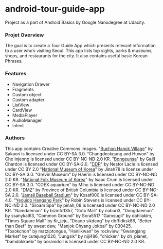 # android-tour-guide-app
Project as a part of Android Basics by Google Nanodegree at Udacity.
### Projet Overview
The goal is to create a Tour Guide App which presents relevant information to a user who’s visiting Seoul. 
This app lists top sights, parks & museums, shops, and restaurants for the city. It also contains useful basic Korean Phrases.
### Features
* Navigation Drawer
* Fragments
* Custom object
* Custom adapter
* ListView
* CardView
* MediaPlayer
* AudioManager
* Intent
### Authors
This app contains Creative Commons images.
"[Buchon Hanok Village](https://commons.wikimedia.org/wiki/File:Area_west_of_Bukchon_Hanok_Village_B.JPG)"
by Sakaori is licensed under CC BY-SA 3.0.
"Changdeokgung and Huwon" by Cho Injeong is licensed under CC BY-NC-ND 2.0 KR.
"[Bongeunsa](https://commons.wikimedia.org/wiki/File:Korea-Seoul-Bongeunsa-01.jpg)" by Gaël Chardon is licensed under CC BY-SA-2.0.
"[DDP](https://www.flickr.com/photos/nestorlacle/13461827735)" by Nestor Lacle is licensed under CC BY 2.0
"[National Museum of Korea](https://commons.wikimedia.org/wiki/File:Front_view_of_national_museum_of_korea.jpg)"
by Jinah78 is license under CC BY-SA 3.0.
"Grevin Museum" by Haerin is licensed under CC BY-NC-ND 2.0 KR.
"[National Folk Museum of Korea](https://commons.wikimedia.org/wiki/File:Korea-Seoul-National.folk.museum-01.JPG)"
by Isaac Crum is licensed under CC BY-SA 3.0.
"COEX aquarium" by Miho is licensed under CC BY-NC-ND 2.0 KR.
"[DMZ](https://www.flickr.com/photos/bcgovphotos/11136687804)" by Province of British Columbia
is licensed under CC BY-NC-SA 2.0.
"[Jamsil Baseball Stadium](https://commons.wikimedia.org/wiki/File:JamsilBP.gif)" by Kosaf000 is licensed under CC BY-SA-4.0. 
"[Yeouido Hangang Park](http://www.cynic.org.uk/photos/Korea2016/index2.html)" by Robin Stevens is licensed under CC BY-NC-ND 2.0.
"Siloam Spa" by pinah_08 is licensed under CC BY-NC-ND 2.0 KR.
"Namdaemun" by bizinfo1357, "Goto Mall" by nuburi3, "Dongdaemun" by ssanykal63, "Common Ground" by Sora5517
"Garosugil" by dahliakim, "Times Square Mall" by Kr_jeju, "Deado sikdang" by dbffldksk86, "Better than Beef" by sweet dew,
"Manjok Ohyang Jokbal" by 030425, "Tosokchon" by matziptongue, "Hanilkwan" by rockview, "Gwangjang Market" by cutejung1020,
"Jungsik" by niji486, "chicken" by dh_planet, "bamdokkaebi" by boramdoll is licensed under CC BY-NC-ND 2.0 KR.
